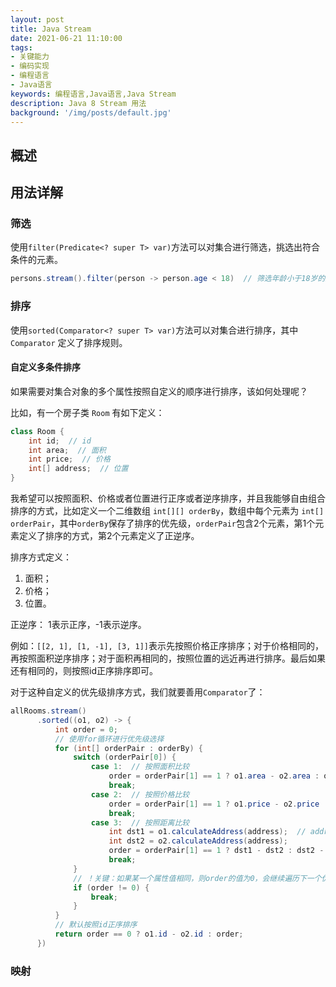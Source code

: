 ```yaml
---
layout: post
title: Java Stream
date: 2021-06-21 11:10:00
tags:
- 关键能力
- 编码实现
- 编程语言
- Java语言
keywords: 编程语言,Java语言,Java Stream
description: Java 8 Stream 用法
background: '/img/posts/default.jpg'
---
```


## 概述

## 用法详解

### 筛选

使用`filter(Predicate<? super T> var)`方法可以对集合进行筛选，挑选出符合条件的元素。

```java
persons.stream().filter(person -> person.age < 18)  // 筛选年龄小于18岁的人
```

### 排序

使用`sorted(Comparator<? super T> var)`方法可以对集合进行排序，其中 `Comparator` 定义了排序规则。

#### 自定义多条件排序

如果需要对集合对象的多个属性按照自定义的顺序进行排序，该如何处理呢？

比如，有一个房子类 `Room` 有如下定义：

```java
class Room {
    int id;  // id
    int area;  // 面积
    int price;  // 价格
    int[] address;  // 位置
}
```

我希望可以按照面积、价格或者位置进行正序或者逆序排序，并且我能够自由组合排序的方式，比如定义一个二维数组 `int[][] orderBy`，数组中每个元素为 `int[] orderPair`，其中`orderBy`保存了排序的优先级，`orderPair`包含2个元素，第1个元素定义了排序的方式，第2个元素定义了正逆序。

排序方式定义：

1. 面积；
2. 价格；
3. 位置。

正逆序： 1表示正序，-1表示逆序。

例如：`[[2, 1], [1, -1], [3, 1]]`表示先按照价格正序排序；对于价格相同的，再按照面积逆序排序；对于面积再相同的，按照位置的远近再进行排序。最后如果还有相同的，则按照id正序排序即可。

对于这种自定义的优先级排序方式，我们就要善用`Comparator`了：

```java
allRooms.stream()
      .sorted((o1, o2) -> {
          int order = 0;
          // 使用for循环进行优先级选择
          for (int[] orderPair : orderBy) {
              switch (orderPair[0]) {
                  case 1:  // 按照面积比较
                      order = orderPair[1] == 1 ? o1.area - o2.area : o2.area - o1.area;  // 正逆序选择，下同
                      break;
                  case 2:  // 按照价格比较
                      order = orderPair[1] == 1 ? o1.price - o2.price : o2.price - o1.price;
                      break;
                  case 3:  // 按照距离比较
                      int dst1 = o1.calculateAddress(address);  // address是入参，表示一个位置，calculateAddress函数计算这个房间与指定address的举例
                      int dst2 = o2.calculateAddress(address);
                      order = orderPair[1] == 1 ? dst1 - dst2 : dst2 - dst1;
                      break;
              }
              // ！关键：如果某一个属性值相同，则order的值为0，会继续遍历下一个优先级进行排序，直到遍历完orderBy或者order不为0
              if (order != 0) {
                  break;
              }
          }
          // 默认按照id正序排序
          return order == 0 ? o1.id - o2.id : order;
      })
```

### 映射
